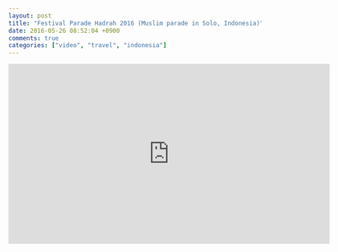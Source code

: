 ```yaml
---
layout: post
title: "Festival Parade Hadrah 2016 (Muslim parade in Solo, Indonesia)"
date: 2016-05-26 08:52:04 +0900
comments: true
categories: ["video", "travel", "indonesia"]
---
```


<iframe width="640" height="360" src="https://www.youtube.com/embed/2fXPFjFRjLo" frameborder="0" allowfullscreen></iframe>
